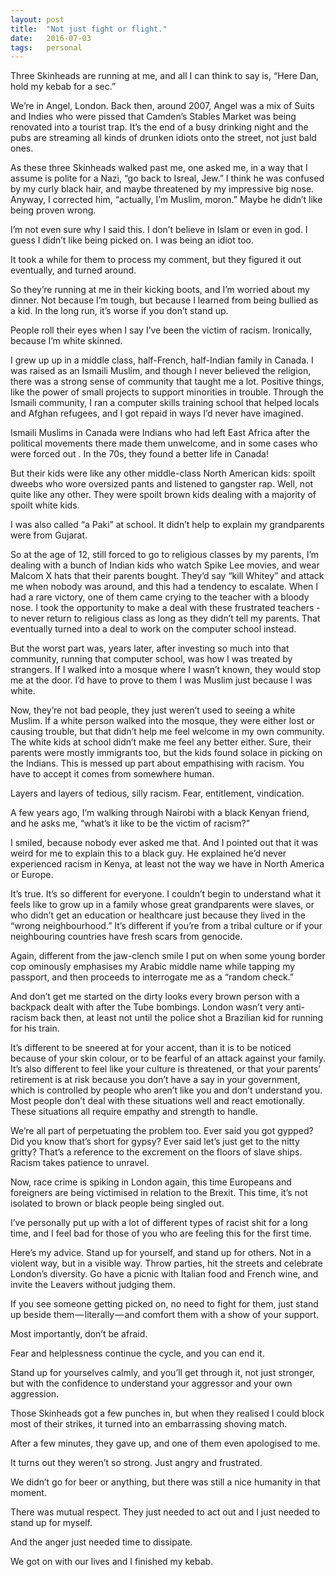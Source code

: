 ```yaml
---
layout: post
title:  "Not just fight or flight."
date:   2016-07-03
tags:   personal
---
```


Three Skinheads are running at me, and all I can think to say is, “Here Dan, hold my kebab for a sec.”

We’re in Angel, London. Back then, around 2007, Angel was a mix of Suits and Indies who were pissed that Camden’s Stables Market was being renovated into a tourist trap. It’s the end of a busy drinking night and the pubs are streaming all kinds of drunken idiots onto the street, not just bald ones.

As these three Skinheads walked past me, one asked me, in a way that I assume is polite for a Nazi, “go back to Isreal, Jew.” I think he was confused by my curly black hair, and maybe threatened by my impressive big nose. Anyway, I corrected him, “actually, I’m Muslim, moron.” Maybe he didn’t like being proven wrong.

I’m not even sure why I said this. I don’t believe in Islam or even in god. I guess I didn’t like being picked on. I was being an idiot too.

It took a while for them to process my comment, but they figured it out eventually, and turned around.

So they’re running at me in their kicking boots, and I’m worried about my dinner. Not because I’m tough, but because I learned from being bullied as a kid. In the long run, it’s worse if you don’t stand up.

People roll their eyes when I say I’ve been the victim of racism. Ironically, because I’m white skinned.

I grew up up in a middle class, half-French, half-Indian family in Canada. I was raised as an Ismaili Muslim, and though I never believed the religion, there was a strong sense of community that taught me a lot. Positive things, like the power of small projects to support minorities in trouble. Through the Ismaili community, I ran a computer skills training school that helped locals and Afghan refugees, and I got repaid in ways I’d never have imagined.

Ismaili Muslims in Canada were Indians who had left East Africa after the political movements there made them unwelcome, and in some cases who were forced out . In the 70s, they found a better life in Canada!

But their kids were like any other middle-class North American kids: spoilt dweebs who wore oversized pants and listened to gangster rap. Well, not quite like any other. They were spoilt brown kids dealing with a majority of spoilt white kids.

I was also called “a Paki” at school. It didn’t help to explain my grandparents were from Gujarat.

So at the age of 12, still forced to go to religious classes by my parents, I’m dealing with a bunch of Indian kids who watch Spike Lee movies, and wear Malcom X hats that their parents bought. They’d say “kill Whitey” and attack me when nobody was around, and this had a tendency to escalate. When I had a rare victory, one of them came crying to the teacher with a bloody nose. I took the opportunity to make a deal with these frustrated teachers - to never return to religious class as long as they didn’t tell my parents. That eventually turned into a deal to work on the computer school instead.

But the worst part was, years later, after investing so much into that community, running that computer school, was how I was treated by strangers. If I walked into a mosque where I wasn’t known, they would stop me at the door. I’d have to prove to them I was Muslim just because I was white.

Now, they’re not bad people, they just weren’t used to seeing a white Muslim. If a white person walked into the mosque, they were either lost or causing trouble, but that didn’t help me feel welcome in my own community. The white kids at school didn’t make me feel any better either. Sure, their parents were mostly immigrants too, but the kids found solace in picking on the Indians. This is messed up part about empathising with racism. You have to accept it comes from somewhere human.

Layers and layers of tedious, silly racism. Fear, entitlement, vindication.

A few years ago, I’m walking through Nairobi with a black Kenyan friend, and he asks me, “what’s it like to be the victim of racism?”

I smiled, because nobody ever asked me that. And I pointed out that it was weird for me to explain this to a black guy. He explained he’d never experienced racism in Kenya, at least not the way we have in North America or Europe.

It’s true. It’s so different for everyone. I couldn’t begin to understand what it feels like to grow up in a family whose great grandparents were slaves, or who didn’t get an education or healthcare just because they lived in the “wrong neighbourhood.” It’s different if you’re from a tribal culture or if your neighbouring countries have fresh scars from genocide.

Again, different from the jaw-clench smile I put on when some young border cop ominously emphasises my Arabic middle name while tapping my passport, and then proceeds to interrogate me as a “random check.”

And don’t get me started on the dirty looks every brown person with a backpack dealt with after the Tube bombings. London wasn’t very anti-racism back then, at least not until the police shot a Brazilian kid for running for his train.

It’s different to be sneered at for your accent, than it is to be noticed because of your skin colour, or to be fearful of an attack against your family. It’s also different to feel like your culture is threatened, or that your parents’ retirement is at risk because you don’t have a say in your government, which is controlled by people who aren’t like you and don’t understand you. Most people don’t deal with these situations well and react emotionally. These situations all require empathy and strength to handle.

We’re all part of perpetuating the problem too. Ever said you got gypped? Did you know that’s short for gypsy? Ever said let’s just get to the nitty gritty? That’s a reference to the excrement on the floors of slave ships. Racism takes patience to unravel.

Now, race crime is spiking in London again, this time Europeans and foreigners are being victimised in relation to the Brexit. This time, it’s not isolated to brown or black people being singled out.

I’ve personally put up with a lot of different types of racist shit for a long time, and I feel bad for those of you who are feeling this for the first time.

Here’s my advice. Stand up for yourself, and stand up for others. Not in a violent way, but in a visible way. Throw parties, hit the streets and celebrate London’s diversity. Go have a picnic with Italian food and French wine, and invite the Leavers without judging them.

If you see someone getting picked on, no need to fight for them, just stand up beside them — literally — and comfort them with a show of your support.

Most importantly, don’t be afraid.

Fear and helplessness continue the cycle, and you can end it.

Stand up for yourselves calmly, and you’ll get through it, not just stronger, but with the confidence to understand your aggressor and your own aggression.

Those Skinheads got a few punches in, but when they realised I could block most of their strikes, it turned into an embarrassing shoving match.

After a few minutes, they gave up, and one of them even apologised to me.

It turns out they weren’t so strong. Just angry and frustrated.

We didn’t go for beer or anything, but there was still a nice humanity in that moment.

There was mutual respect. They just needed to act out and I just needed to stand up for myself.

And the anger just needed time to dissipate.

We got on with our lives and I finished my kebab.



